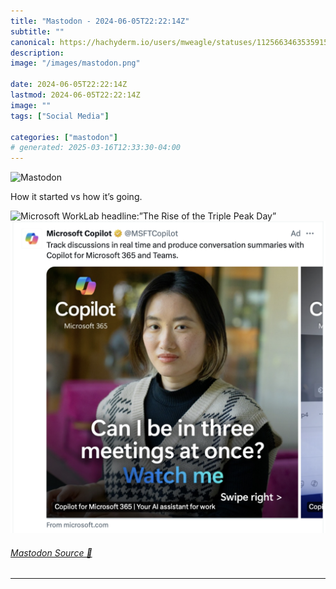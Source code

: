 ```yaml
---
title: "Mastodon - 2024-06-05T22:22:14Z"
subtitle: ""
canonical: https://hachyderm.io/users/mweagle/statuses/112566346353591562
description:
image: "/images/mastodon.png"

date: 2024-06-05T22:22:14Z
lastmod: 2024-06-05T22:22:14Z
image: ""
tags: ["Social Media"]

categories: ["mastodon"]
# generated: 2025-03-16T12:33:30-04:00
---
```

![Mastodon](/images/mastodon.png)

<p>How it started vs how it’s going.</p>

![Microsoft WorkLab headline:”The Rise of the Triple Peak Day”
](69dc45dc69d6008a.jpeg)
![Microsoft Copilot add with tagline: “Can I be in three meetings at once? Watch me”](4d4ed364dc14f06a.png)

###### [Mastodon Source 🐘](https://hachyderm.io/@mweagle/112566346353591562)

___
